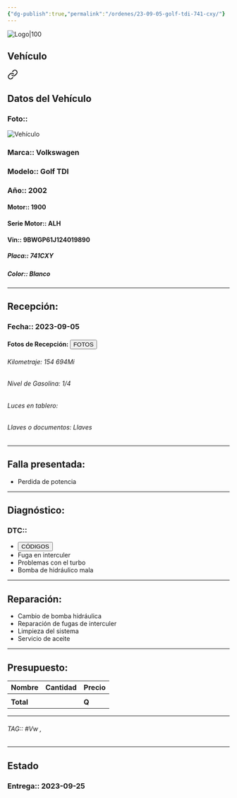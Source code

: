 ```yaml
---
{"dg-publish":true,"permalink":"/ordenes/23-09-05-golf-tdi-741-cxy/"}
---
```


![Logo|100](http://drive.google.com/uc?export=view&id=137fl3TIZ0-PU8b-Pt0bsjclwHub_u78G)

## Vehículo

<div class="transclusion internal-embed is-loaded"><a class="markdown-embed-link" href="/vehiculos/volkswagen/golf-tdi-741-cxy/#datos-del-vehiculo" aria-label="Open link"><svg xmlns="http://www.w3.org/2000/svg" width="24" height="24" viewBox="0 0 24 24" fill="none" stroke="currentColor" stroke-width="2" stroke-linecap="round" stroke-linejoin="round" class="svg-icon lucide-link"><path d="M10 13a5 5 0 0 0 7.54.54l3-3a5 5 0 0 0-7.07-7.07l-1.72 1.71"></path><path d="M14 11a5 5 0 0 0-7.54-.54l-3 3a5 5 0 0 0 7.07 7.07l1.71-1.71"></path></svg></a><div class="markdown-embed">



## Datos del Vehículo 
### Foto:: 
![Vehículo](http://drive.google.com/uc?export=view&id=1MZ8mwO1VPK1pIJDFEiI_RK3_HWgdMHFT)

### Marca:: Volkswagen 
### Modelo:: Golf TDI
### Año:: 2002
#### Motor:: 1900
#### Serie Motor:: ALH
#### Vin:: 9BWGP61J124019890
##### Placa:: 741CXY
##### Color:: Blanco
---


</div></div>


## Recepción:
### Fecha:: 2023-09-05
#### Fotos de Recepción: <a href="http"><button class="btn success">FOTOS</button></a>

###### Kilometraje: 154 694Mi
###### Nivel de Gasolina: 1/4
###### Luces en tablero: 
###### Llaves o documentos: Llaves

---

## Falla presentada:
- Perdida de potencia


---

## Diagnóstico:
### DTC:: 

- <a href="http://aitus.golo365.com/Home/Report/reportDetail/diagnose_record_id/404df27ageAE3bKw54OM5454IF/report_type/D/l/es/timezone/-6"><button class="btn success">CÓDIGOS</button></a>
- Fuga en interculer
- Problemas con el turbo 
- Bomba de hidráulico mala 

---
## Reparación:
- Cambio de bomba hidráulica 
- Reparación de fugas de interculer 
- Limpieza del sistema 
- Servicio de aceite 

---

## Presupuesto:

| Nombre | Cantidad | Precio |
| ------ | -------- | ------ |
|        |          |        |
| **Total**       |        |    **Q**    |

---

###### TAG:: #Vw ,

---

## Estado

### Entrega:: 2023-09-25